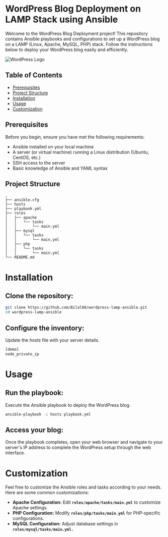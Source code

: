 # WordPress Blog Deployment on LAMP Stack using Ansible

Welcome to the WordPress Blog Deployment project! This repository contains Ansible playbooks and configurations to set up a WordPress blog on a LAMP (Linux, Apache, MySQL, PHP) stack. Follow the instructions below to deploy your WordPress blog easily and efficiently.

![WordPress Logo](https://wordpress.org/about/logos/)

## Table of Contents

- [Prerequisites](#prerequisites)
- [Project Structure](#project-structure)
- [Installation](#installation)
- [Usage](#usage)
- [Customization](#customization)
## Prerequisites

Before you begin, ensure you have met the following requirements:

- Ansible installed on your local machine
- A server (or virtual machine) running a Linux distribution (Ubuntu, CentOS, etc.)
- SSH access to the server
- Basic knowledge of Ansible and YAML syntax

## Project Structure

```plaintext
.
├── ansible.cfg
├── hosts
├── playbook.yml
├── roles
│   ├── apache
│   │   └── tasks
│   │       └── main.yml
│   ├── mysql
│   │   └── tasks
│   │       └── main.yml
│   ├── php
│   │   └── tasks
│   │       └── main.yml
└── README.md
```
# Installation

## Clone the repository:
  ```bash
 git clone https://github.com/Bilal80/wordpress-lamp-ansible.git
  cd wordpress-lamp-ansible
```

 ## Configure the inventory:
  Update the *hosts* file with your server details.
  ```bash
[demo]
node_private_ip
```
# Usage
## Run the playbook:
Execute the Ansible playbook to deploy the WordPress blog.
  ```bash
ansible-playbook -i hosts playbook.yml
```
## Access your blog:
Once the playbook completes, open your web browser and navigate to your server's IP address to complete the WordPress setup through the web interface.
# Customization
Feel free to customize the Ansible roles and tasks according to your needs. Here are some common customizations:
- **Apache Configuration:** Edit **`roles/apache/tasks/main.yml`** to customize Apache settings.
- **PHP Configuration:** Modify **`roles/php/tasks/main.yml`** for PHP-specific configurations.
- **MySQL Configuration:** Adjust database settings in **`roles/mysql/tasks/main.yml.`**

